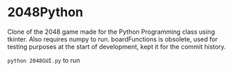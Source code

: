 # 2048Python

Clone of the 2048 game made for the Python Programming class using tkinter. Also requires numpy to run. boardFunctions is obsolete, used for testing purposes at the start of development, kept it for the commit history.


``` python 2048GUI.py ``` to run
